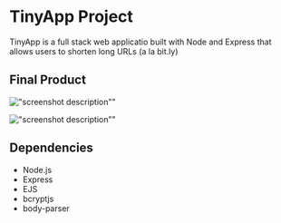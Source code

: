 # TinyApp Project

TinyApp is a full stack web applicatio built with Node and Express that allows users to shorten long URLs (a la bit.ly)

## Final Product

!["screenshot description""](#)

!["screenshot description""](#)

## Dependencies

- Node.js
- Express
- EJS
- bcryptjs
- body-parser